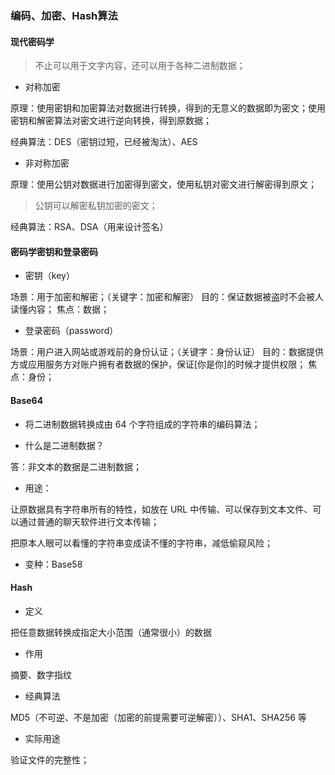 ### 编码、加密、Hash算法

#### 现代密码学

> 不止可以用于文字内容，还可以用于各种二进制数据；

- 对称加密

原理：使用密钥和加密算法对数据进行转换，得到的无意义的数据即为密文；使用密钥和解密算法对密文进行逆向转换，得到原数据；

经典算法：DES（密钥过短，已经被淘汰）、AES

- 非对称加密

原理：使用公钥对数据进行加密得到密文，使用私钥对密文进行解密得到原文；

> 公钥可以解密私钥加密的密文；

经典算法：RSA、DSA（用来设计签名）

#### 密码学密钥和登录密码

- 密钥（key）

场景：用于加密和解密；（关键字：加密和解密）
目的：保证数据被盗时不会被人读懂内容；
焦点：数据；

- 登录密码（password）

场景：用户进入网站或游戏前的身份认证；（关键字：身份认证）
目的：数据提供方或应用服务方对账户拥有者数据的保护，保证[你是你]的时候才提供权限；
焦点：身份；

#### Base64

- 将二进制数据转换成由 64 个字符组成的字符串的编码算法；

- 什么是二进制数据？

答：非文本的数据是二进制数据；

- 用途：

让原数据具有字符串所有的特性，如放在 URL 中传输、可以保存到文本文件、可以通过普通的聊天软件进行文本传输；

把原本人眼可以看懂的字符串变成读不懂的字符串，减低偷窥风险；

- 变种：Base58

#### Hash

- 定义

把任意数据转换成指定大小范围（通常很小）的数据

- 作用

摘要、数字指纹

- 经典算法

MD5（不可逆、不是加密（加密的前提需要可逆解密））、SHA1、SHA256 等

- 实际用途

验证文件的完整性；








